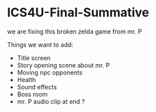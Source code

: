 # ICS4U-Final-Summative

we are fixing this broken zelda game from mr. P

Things we want to add:
- Title screen
- Story opening scene about mr. P
- Moving npc opponents 
- Health 
- Sound effects
- Boss room
- mr. P audio clip at end ?
